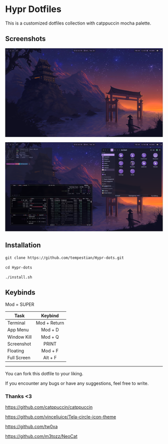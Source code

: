 # Hypr Dotfiles


This is a customized dotfiles collection with catppuccin mocha palette. 

## Screenshots
![](screenshots/1.png)

![](screenshots/2.png)

## Installation

```git clone https://github.com/tempestian/Hypr-dots.git```

```cd Hypr-dots```

```./install.sh```

## Keybinds

Mod = SUPER

| Task | Keybind | 
| ------------- |:-------------:|
| Terminal | Mod + Return |
| App Menu | Mod + D |
| Window Kill | Mod + Q |
| Screenshot | PRINT |
| Floating | Mod + F |
| Full Screen | Alt + F |

-------------------------------------------------------------------------------------------------------------
You can fork this dotfile to your liking. 

If you encounter any bugs or have any suggestions, feel free to write.


### Thanks <3

https://github.com/catppuccin/catppuccin

https://github.com/vinceliuice/Tela-circle-icon-theme

https://github.com/tw0xa

https://github.com/m3tozz/NeoCat

